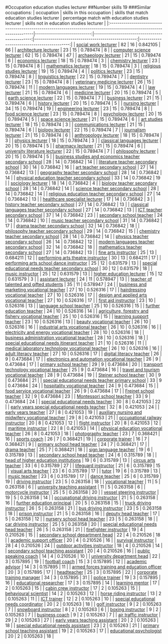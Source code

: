 #Occupation education studies lecturer
##Number skills 19
###Similar occupations:
| occupation                                                                                                            |   skills in this occupation |   skills that match education studies lecturer |   percentage match with education studies lecturer |   skills not in education studies lecturer |
|:----------------------------------------------------------------------------------------------------------------------|----------------------------:|-----------------------------------------------:|---------------------------------------------------:|-------------------------------------------:|
| [social work lecturer](social_work_lecturer.md)                                                                       |                          82 |                                             16 |                                           0.842105 |                                         66 |
| [architecture lecturer](architecture_lecturer.md)                                                                     |                          23 |                                             15 |                                           0.789474 |                                          8 |
| [computer science lecturer](computer_science_lecturer.md)                                                             |                          62 |                                             15 |                                           0.789474 |                                         47 |
| [archaeology lecturer](archaeology_lecturer.md)                                                                       |                          21 |                                             15 |                                           0.789474 |                                          6 |
| [economics lecturer](economics_lecturer.md)                                                                           |                          18 |                                             15 |                                           0.789474 |                                          3 |
| [chemistry lecturer](chemistry_lecturer.md)                                                                           |                          23 |                                             15 |                                           0.789474 |                                          8 |
| [mathematics lecturer](mathematics_lecturer.md)                                                                       |                          18 |                                             15 |                                           0.789474 |                                          3 |
| [religious studies lecturer](religious_studies_lecturer.md)                                                           |                          19 |                                             15 |                                           0.789474 |                                          4 |
| [politics lecturer](politics_lecturer.md)                                                                             |                          23 |                                             15 |                                           0.789474 |                                          8 |
| [linguistics lecturer](linguistics_lecturer.md)                                                                       |                          22 |                                             15 |                                           0.789474 |                                          7 |
| [dentistry lecturer](dentistry_lecturer.md)                                                                           |                          23 |                                             15 |                                           0.789474 |                                          8 |
| [veterinary medicine lecturer](veterinary_medicine_lecturer.md)                                                       |                          26 |                                             15 |                                           0.789474 |                                         11 |
| [modern languages lecturer](modern_languages_lecturer.md)                                                             |                          19 |                                             15 |                                           0.789474 |                                          4 |
| [law lecturer](law_lecturer.md)                                                                                       |                          21 |                                             15 |                                           0.789474 |                                          6 |
| [medicine lecturer](medicine_lecturer.md)                                                                             |                          20 |                                             15 |                                           0.789474 |                                          5 |
| [earth science lecturer](earth_science_lecturer.md)                                                                   |                          22 |                                             15 |                                           0.789474 |                                          7 |
| [business lecturer](business_lecturer.md)                                                                             |                          21 |                                             15 |                                           0.789474 |                                          6 |
| [history lecturer](history_lecturer.md)                                                                               |                          20 |                                             15 |                                           0.789474 |                                          5 |
| [nursing lecturer](nursing_lecturer.md)                                                                               |                          34 |                                             15 |                                           0.789474 |                                         19 |
| [engineering lecturer](engineering_lecturer.md)                                                                       |                          23 |                                             15 |                                           0.789474 |                                          8 |
| [food science lecturer](food_science_lecturer.md)                                                                     |                          23 |                                             15 |                                           0.789474 |                                          8 |
| [psychology lecturer](psychology_lecturer.md)                                                                         |                          20 |                                             15 |                                           0.789474 |                                          5 |
| [space science lecturer](space_science_lecturer.md)                                                                   |                          21 |                                             15 |                                           0.789474 |                                          6 |
| [art studies lecturer](art_studies_lecturer.md)                                                                       |                          18 |                                             15 |                                           0.789474 |                                          3 |
| [communications lecturer](communications_lecturer.md)                                                                 |                          21 |                                             15 |                                           0.789474 |                                          6 |
| [biology lecturer](biology_lecturer.md)                                                                               |                          22 |                                             15 |                                           0.789474 |                                          7 |
| [journalism lecturer](journalism_lecturer.md)                                                                         |                          21 |                                             15 |                                           0.789474 |                                          6 |
| [anthropology lecturer](anthropology_lecturer.md)                                                                     |                          18 |                                             15 |                                           0.789474 |                                          3 |
| [physics lecturer](physics_lecturer.md)                                                                               |                          18 |                                             15 |                                           0.789474 |                                          3 |
| [classical languages lecturer](classical_languages_lecturer.md)                                                       |                          20 |                                             15 |                                           0.789474 |                                          5 |
| [pharmacy lecturer](pharmacy_lecturer.md)                                                                             |                          21 |                                             15 |                                           0.789474 |                                          6 |
| [university literature lecturer](university_literature_lecturer.md)                                                   |                          22 |                                             15 |                                           0.789474 |                                          7 |
| [philosophy lecturer](philosophy_lecturer.md)                                                                         |                          20 |                                             15 |                                           0.789474 |                                          5 |
| [business studies and economics teacher secondary school](business_studies_and_economics_teacher_secondary_school.md) |                          28 |                                             14 |                                           0.736842 |                                         14 |
| [literature teacher secondary school](literature_teacher_secondary_school.md)                                         |                          30 |                                             14 |                                           0.736842 |                                         16 |
| [art teacher secondary school](art_teacher_secondary_school.md)                                                       |                          27 |                                             14 |                                           0.736842 |                                         13 |
| [geography teacher secondary school](geography_teacher_secondary_school.md)                                           |                          28 |                                             14 |                                           0.736842 |                                         14 |
| [physical education teacher secondary school](physical_education_teacher_secondary_school.md)                         |                          33 |                                             14 |                                           0.736842 |                                         19 |
| [sociology lecturer](sociology_lecturer.md)                                                                           |                          18 |                                             14 |                                           0.736842 |                                          4 |
| [biology teacher secondary school](biology_teacher_secondary_school.md)                                               |                          28 |                                             14 |                                           0.736842 |                                         14 |
| [science teacher secondary school](science_teacher_secondary_school.md)                                               |                          28 |                                             14 |                                           0.736842 |                                         14 |
| [religious education teacher secondary school](religious_education_teacher_secondary_school.md)                       |                          27 |                                             14 |                                           0.736842 |                                         13 |
| [healthcare specialist lecturer](healthcare_specialist_lecturer.md)                                                   |                          17 |                                             14 |                                           0.736842 |                                          3 |
| [history teacher secondary school](history_teacher_secondary_school.md)                                               |                          27 |                                             14 |                                           0.736842 |                                         13 |
| [classical languages teacher secondary school](classical_languages_teacher_secondary_school.md)                       |                          27 |                                             14 |                                           0.736842 |                                         13 |
| [ICT teacher secondary school](ICT_teacher_secondary_school.md)                                                       |                          37 |                                             14 |                                           0.736842 |                                         23 |
| [secondary school teacher](secondary_school_teacher.md)                                                               |                          24 |                                             14 |                                           0.736842 |                                         10 |
| [music teacher secondary school](music_teacher_secondary_school.md)                                                   |                          31 |                                             14 |                                           0.736842 |                                         17 |
| [drama teacher secondary school](drama_teacher_secondary_school.md)                                                   |                          32 |                                             14 |                                           0.736842 |                                         18 |
| [philosophy teacher secondary school](philosophy_teacher_secondary_school.md)                                         |                          29 |                                             14 |                                           0.736842 |                                         15 |
| [chemistry teacher secondary school](chemistry_teacher_secondary_school.md)                                           |                          28 |                                             14 |                                           0.736842 |                                         14 |
| [physics teacher secondary school](physics_teacher_secondary_school.md)                                               |                          26 |                                             14 |                                           0.736842 |                                         12 |
| [modern languages teacher secondary school](modern_languages_teacher_secondary_school.md)                             |                          32 |                                             14 |                                           0.736842 |                                         18 |
| [mathematics teacher secondary school](mathematics_teacher_secondary_school.md)                                       |                          27 |                                             14 |                                           0.736842 |                                         13 |
| [fine arts instructor](fine_arts_instructor.md)                                                                       |                          25 |                                             13 |                                           0.684211 |                                         12 |
| [performing arts theatre instructor](performing_arts_theatre_instructor.md)                                           |                          30 |                                             13 |                                           0.684211 |                                         17 |
| [performing arts school dance instructor](performing_arts_school_dance_instructor.md)                                 |                          25 |                                             12 |                                           0.631579 |                                         13 |
| [special educational needs teacher secondary school](special_educational_needs_teacher_secondary_school.md)           |                          30 |                                             12 |                                           0.631579 |                                         18 |
| [music instructor](music_instructor.md)                                                                               |                          25 |                                             12 |                                           0.631579 |                                         13 |
| [higher education lecturer](higher_education_lecturer.md)                                                             |                          15 |                                             12 |                                           0.631579 |                                          3 |
| [assistant lecturer](assistant_lecturer.md)                                                                           |                          24 |                                             11 |                                           0.578947 |                                         13 |
| [teacher of talented and gifted students](teacher_of_talented_and_gifted_students.md)                                 |                          35 |                                             11 |                                           0.578947 |                                         24 |
| [business and marketing vocational teacher](business_and_marketing_vocational_teacher.md)                             |                          27 |                                             10 |                                           0.526316 |                                         17 |
| [hairdressing vocational teacher](hairdressing_vocational_teacher.md)                                                 |                          27 |                                             10 |                                           0.526316 |                                         17 |
| [design and applied arts vocational teacher](design_and_applied_arts_vocational_teacher.md)                           |                          27 |                                             10 |                                           0.526316 |                                         17 |
| [first aid instructor](first_aid_instructor.md)                                                                       |                          23 |                                             10 |                                           0.526316 |                                         13 |
| [language school teacher](language_school_teacher.md)                                                                 |                          25 |                                             10 |                                           0.526316 |                                         15 |
| [further education teacher](further_education_teacher.md)                                                             |                          24 |                                             10 |                                           0.526316 |                                         14 |
| [agriculture, forestry and fishery vocational teacher](agriculture,_forestry_and_fishery_vocational_teacher.md)       |                          25 |                                             10 |                                           0.526316 |                                         15 |
| [learning support teacher](learning_support_teacher.md)                                                               |                          23 |                                             10 |                                           0.526316 |                                         13 |
| [beauty vocational teacher](beauty_vocational_teacher.md)                                                             |                          26 |                                             10 |                                           0.526316 |                                         16 |
| [industrial arts vocational teacher](industrial_arts_vocational_teacher.md)                                           |                          26 |                                             10 |                                           0.526316 |                                         16 |
| [electricity and energy vocational teacher](electricity_and_energy_vocational_teacher.md)                             |                          28 |                                             10 |                                           0.526316 |                                         18 |
| [business administration vocational teacher](business_administration_vocational_teacher.md)                           |                          28 |                                             10 |                                           0.526316 |                                         18 |
| [special educational needs itinerant teacher](special_educational_needs_itinerant_teacher.md)                         |                          21 |                                             10 |                                           0.526316 |                                         11 |
| [medical laboratory technology vocational teacher](medical_laboratory_technology_vocational_teacher.md)               |                          26 |                                             10 |                                           0.526316 |                                         16 |
| [adult literacy teacher](adult_literacy_teacher.md)                                                                   |                          27 |                                             10 |                                           0.526316 |                                         17 |
| [digital literacy teacher](digital_literacy_teacher.md)                                                               |                          26 |                                              9 |                                           0.473684 |                                         17 |
| [electronics and automation vocational teacher](electronics_and_automation_vocational_teacher.md)                     |                          26 |                                              9 |                                           0.473684 |                                         17 |
| [primary school teacher](primary_school_teacher.md)                                                                   |                          29 |                                              9 |                                           0.473684 |                                         20 |
| [transport technology vocational teacher](transport_technology_vocational_teacher.md)                                 |                          25 |                                              9 |                                           0.473684 |                                         16 |
| [travel and tourism vocational teacher](travel_and_tourism_vocational_teacher.md)                                     |                          28 |                                              9 |                                           0.473684 |                                         19 |
| [Steiner school teacher](Steiner_school_teacher.md)                                                                   |                          30 |                                              9 |                                           0.473684 |                                         21 |
| [special educational needs teacher primary school](special_educational_needs_teacher_primary_school.md)               |                          33 |                                              9 |                                           0.473684 |                                         24 |
| [hospitality vocational teacher](hospitality_vocational_teacher.md)                                                   |                          24 |                                              9 |                                           0.473684 |                                         15 |
| [food service vocational teacher](food_service_vocational_teacher.md)                                                 |                          26 |                                              9 |                                           0.473684 |                                         17 |
| [Freinet school teacher](Freinet_school_teacher.md)                                                                   |                          32 |                                              9 |                                           0.473684 |                                         23 |
| [Montessori school teacher](Montessori_school_teacher.md)                                                             |                          33 |                                              9 |                                           0.473684 |                                         24 |
| [special educational needs teacher](special_educational_needs_teacher.md)                                             |                          30 |                                              8 |                                           0.421053 |                                         22 |
| [early years special educational needs teacher](early_years_special_educational_needs_teacher.md)                     |                          32 |                                              8 |                                           0.421053 |                                         24 |
| [early years teacher](early_years_teacher.md)                                                                         |                          27 |                                              8 |                                           0.421053 |                                         19 |
| [auxiliary nursing and midwifery vocational teacher](auxiliary_nursing_and_midwifery_vocational_teacher.md)           |                          29 |                                              8 |                                           0.421053 |                                         21 |
| [occupational railway instructor](occupational_railway_instructor.md)                                                 |                          20 |                                              8 |                                           0.421053 |                                         12 |
| [flight instructor](flight_instructor.md)                                                                             |                          20 |                                              8 |                                           0.421053 |                                         12 |
| [maritime instructor](maritime_instructor.md)                                                                         |                          22 |                                              8 |                                           0.421053 |                                         14 |
| [physical education vocational teacher](physical_education_vocational_teacher.md)                                     |                          26 |                                              8 |                                           0.421053 |                                         18 |
| [photography teacher](photography_teacher.md)                                                                         |                          23 |                                              7 |                                           0.368421 |                                         16 |
| [sports coach](sports_coach.md)                                                                                       |                          26 |                                              7 |                                           0.368421 |                                         19 |
| [corporate trainer](corporate_trainer.md)                                                                             |                          16 |                                              7 |                                           0.368421 |                                          9 |
| [primary school head teacher](primary_school_head_teacher.md)                                                         |                          24 |                                              7 |                                           0.368421 |                                         17 |
| [drama teacher](drama_teacher.md)                                                                                     |                          25 |                                              7 |                                           0.368421 |                                         18 |
| [sign language teacher](sign_language_teacher.md)                                                                     |                          19 |                                              6 |                                           0.315789 |                                         13 |
| [secondary school head teacher](secondary_school_head_teacher.md)                                                     |                          24 |                                              6 |                                           0.315789 |                                         18 |
| [head of higher education institutions](head_of_higher_education_institutions.md)                                     |                          19 |                                              6 |                                           0.315789 |                                         13 |
| [circus arts teacher](circus_arts_teacher.md)                                                                         |                          33 |                                              6 |                                           0.315789 |                                         27 |
| [lifeguard instructor](lifeguard_instructor.md)                                                                       |                          21 |                                              6 |                                           0.315789 |                                         15 |
| [visual arts teacher](visual_arts_teacher.md)                                                                         |                          23 |                                              6 |                                           0.315789 |                                         17 |
| [tutor](tutor.md)                                                                                                     |                          19 |                                              6 |                                           0.315789 |                                         13 |
| [music teacher](music_teacher.md)                                                                                     |                          23 |                                              6 |                                           0.315789 |                                         17 |
| [dance teacher](dance_teacher.md)                                                                                     |                          25 |                                              6 |                                           0.315789 |                                         19 |
| [driving instructor](driving_instructor.md)                                                                           |                          23 |                                              5 |                                           0.263158 |                                         18 |
| [vocational teacher](vocational_teacher.md)                                                                           |                          11 |                                              5 |                                           0.263158 |                                          6 |
| [university teaching assistant](university_teaching_assistant.md)                                                     |                          11 |                                              5 |                                           0.263158 |                                          6 |
| [motorcycle instructor](motorcycle_instructor.md)                                                                     |                          25 |                                              5 |                                           0.263158 |                                         20 |
| [vessel steering instructor](vessel_steering_instructor.md)                                                           |                          19 |                                              5 |                                           0.263158 |                                         14 |
| [occupational driving instructor](occupational_driving_instructor.md)                                                 |                          21 |                                              5 |                                           0.263158 |                                         16 |
| [further education principal](further_education_principal.md)                                                         |                          20 |                                              5 |                                           0.263158 |                                         15 |
| [truck driving instructor](truck_driving_instructor.md)                                                               |                          26 |                                              5 |                                           0.263158 |                                         21 |
| [bus driving instructor](bus_driving_instructor.md)                                                                   |                          23 |                                              5 |                                           0.263158 |                                         18 |
| [prison instructor](prison_instructor.md)                                                                             |                          21 |                                              5 |                                           0.263158 |                                         16 |
| [deputy head teacher](deputy_head_teacher.md)                                                                         |                          17 |                                              5 |                                           0.263158 |                                         12 |
| [nursery school head teacher](nursery_school_head_teacher.md)                                                         |                          23 |                                              5 |                                           0.263158 |                                         18 |
| [car driving instructor](car_driving_instructor.md)                                                                   |                          25 |                                              5 |                                           0.263158 |                                         20 |
| [special educational needs head teacher](special_educational_needs_head_teacher.md)                                   |                          26 |                                              5 |                                           0.263158 |                                         21 |
| [firefighter instructor](firefighter_instructor.md)                                                                   |                          19 |                                              4 |                                           0.210526 |                                         15 |
| [secondary school department head](secondary_school_department_head.md)                                               |                          22 |                                              4 |                                           0.210526 |                                         18 |
| [academic support officer](academic_support_officer.md)                                                               |                          20 |                                              4 |                                           0.210526 |                                         16 |
| [survival instructor](survival_instructor.md)                                                                         |                          28 |                                              4 |                                           0.210526 |                                         24 |
| [outdoor activities instructor](outdoor_activities_instructor.md)                                                     |                          18 |                                              4 |                                           0.210526 |                                         14 |
| [secondary school teaching assistant](secondary_school_teaching_assistant.md)                                         |                          20 |                                              4 |                                           0.210526 |                                         16 |
| [public speaking coach](public_speaking_coach.md)                                                                     |                          14 |                                              4 |                                           0.210526 |                                         10 |
| [university department head](university_department_head.md)                                                           |                          22 |                                              3 |                                           0.157895 |                                         19 |
| [football coach](football_coach.md)                                                                                   |                          15 |                                              3 |                                           0.157895 |                                         12 |
| [academic advisor](academic_advisor.md)                                                                               |                          14 |                                              3 |                                           0.157895 |                                         11 |
| [armed forces training and education officer](armed_forces_training_and_education_officer.md)                         |                          20 |                                              3 |                                           0.157895 |                                         17 |
| [headteacher](headteacher.md)                                                                                         |                          25 |                                              3 |                                           0.157895 |                                         22 |
| [corporate training manager](corporate_training_manager.md)                                                           |                          34 |                                              3 |                                           0.157895 |                                         31 |
| [police trainer](police_trainer.md)                                                                                   |                          19 |                                              3 |                                           0.157895 |                                         16 |
| [educational researcher](educational_researcher.md)                                                                   |                          17 |                                              3 |                                           0.157895 |                                         14 |
| [learning mentor](learning_mentor.md)                                                                                 |                          17 |                                              2 |                                           0.105263 |                                         15 |
| [cabin crew instructor](cabin_crew_instructor.md)                                                                     |                          17 |                                              2 |                                           0.105263 |                                         15 |
| [behavioural scientist](behavioural_scientist.md)                                                                     |                          14 |                                              2 |                                           0.105263 |                                         12 |
| [horse riding instructor](horse_riding_instructor.md)                                                                 |                          13 |                                              2 |                                           0.105263 |                                         11 |
| [ICT trainer](ICT_trainer.md)                                                                                         |                          12 |                                              2 |                                           0.105263 |                                         10 |
| [special educational needs coordinator](special_educational_needs_coordinator.md)                                     |                          20 |                                              2 |                                           0.105263 |                                         18 |
| [golf instructor](golf_instructor.md)                                                                                 |                           9 |                                              2 |                                           0.105263 |                                          7 |
| [snowboard instructor](snowboard_instructor.md)                                                                       |                           8 |                                              2 |                                           0.105263 |                                          6 |
| [boxing instructor](boxing_instructor.md)                                                                             |                           9 |                                              2 |                                           0.105263 |                                          7 |
| [business coach](business_coach.md)                                                                                   |                           9 |                                              2 |                                           0.105263 |                                          7 |
| [air traffic instructor](air_traffic_instructor.md)                                                                   |                          29 |                                              2 |                                           0.105263 |                                         27 |
| [early years teaching assistant](early_years_teaching_assistant.md)                                                   |                          20 |                                              2 |                                           0.105263 |                                         18 |
| [special educational needs assistant](special_educational_needs_assistant.md)                                         |                          23 |                                              2 |                                           0.105263 |                                         21 |
| [primary school teaching assistant](primary_school_teaching_assistant.md)                                             |                          19 |                                              2 |                                           0.105263 |                                         17 |
| [educational psychologist](educational_psychologist.md)                                                               |                          20 |                                              2 |                                           0.105263 |                                         18 |
